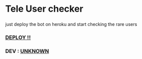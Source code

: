 # Tele User checker
###
just deploy the bot on heroku and start checking the rare users 

### [DEPLOY !!](https://dashboard.heroku.com/new?template=https://github.com/iqthon551/for_J5J5) ###

### DEV : [UNKNOWN](https://t.me/K_8_U) ###
